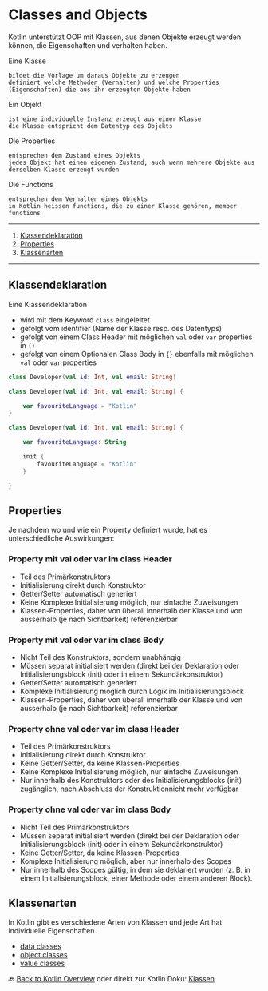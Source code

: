 # Classes and Objects

Kotlin unterstützt OOP mit Klassen, aus denen Objekte erzeugt werden können, die Eigenschaften und verhalten haben.

Eine Klasse
    
    bildet die Vorlage um daraus Objekte zu erzeugen
    definiert welche Methoden (Verhalten) und welche Properties (Eigenschaften) die aus ihr erzeugten Objekte haben

Ein Objekt

    ist eine individuelle Instanz erzeugt aus einer Klasse
    die Klasse entspricht dem Datentyp des Objekts

Die Properties

    entsprechen dem Zustand eines Objekts
    jedes Objekt hat einen eigenen Zustand, auch wenn mehrere Objekte aus derselben Klasse erzeugt wurden  

Die Functions

    entsprechen dem Verhalten eines Objekts
    in Kotlin heissen functions, die zu einer Klasse gehören, member functions

---
1. [Klassendeklaration](#klassendeklaration)
2. [Properties](#properties)
3. [Klassenarten](#klassenarten)
---

## Klassendeklaration

Eine Klassendeklaration
- wird mit dem Keyword `class` eingeleitet
- gefolgt vom identifier (Name der Klasse resp. des Datentyps)
- gefolgt von einem Class Header mit möglichen `val` oder `var` properties in `()`
- gefolgt von einem Optionalen Class Body in `{}` ebenfalls mit möglichen `val` oder `var` properties 

```kotlin
class Developer(val id: Int, val email: String)
```

```kotlin
class Developer(val id: Int, val email: String) {

    var favouriteLanguage = "Kotlin"
}
```

```kotlin
class Developer(val id: Int, val email: String) {

    var favouriteLanguage: String

    init {
        favouriteLanguage = "Kotlin"
    }

}
```

## Properties

Je nachdem wo und wie ein Property definiert wurde, hat es unterschiedliche Auswirkungen:

### Property mit val oder var im class Header

- Teil des Primärkonstruktors
- Initialisierung direkt durch Konstruktor
- Getter/Setter automatisch generiert
- Keine Komplexe Initialisierung möglich, nur einfache Zuweisungen
- Klassen-Properties, daher von überall innerhalb der Klasse und von ausserhalb (je nach Sichtbarkeit) referenzierbar

### Property mit val oder var im class Body

- Nicht Teil des Konstruktors, sondern unabhängig
- Müssen separat initialisiert werden (direkt bei der Deklaration oder Initialisierungsblock (init) oder in einem Sekundärkonstruktor)
- Getter/Setter automatisch generiert
- Komplexe Initialisierung möglich durch Logik im Initialisierungsblock
- Klassen-Properties, daher von überall innerhalb der Klasse und von ausserhalb (je nach Sichtbarkeit) referenzierbar

### Property ohne val oder var im class Header

- Teil des Primärkonstruktors
- Initialisierung direkt durch Konstruktor
- Keine Getter/Setter, da keine Klassen-Properties
- Keine Komplexe Initialisierung möglich, nur einfache Zuweisungen
- Nur innerhalb des Konstruktors oder des Initialisierungsblocks (init) zugänglich, nach Abschluss der Konstruktionnicht mehr verfügbar

### Property ohne val oder var im class Body

- Nicht Teil des Primärkonstruktors
- Müssen separat initialisiert werden (direkt bei der Deklaration oder Initialisierungsblock (init) oder in einem Sekundärkonstruktor)
- Keine Getter/Setter, da keine Klassen-Properties
- Komplexe Initialisierung möglich, aber nur innerhalb des Scopes
- Nur innerhalb des Scopes gültig, in dem sie deklariert wurden (z. B. in einem Initialisierungsblock, einer Methode oder einem anderen Block).

## Klassenarten

In Kotlin gibt es verschiedene Arten von Klassen und jede Art hat individuelle Eigenschaften.

- [data classes](data-classes.md)
- [object classes](object-classes.md)
- [value classes](value-classes.md)

🔙 [Back to Kotlin Overview](../README.md) oder direkt zur Kotlin Doku: [Klassen](https://kotlinlang.org/docs/classes.html) 
